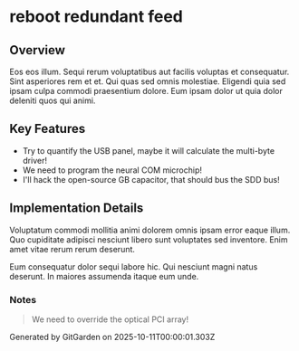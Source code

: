 # reboot redundant feed

## Overview
Eos eos illum. Sequi rerum voluptatibus aut facilis voluptas et consequatur. Sint asperiores rem et et. Qui quas sed omnis molestiae. Eligendi quia sed ipsam culpa commodi praesentium dolore. Eum ipsam dolor ut quia dolor deleniti quos qui animi.

## Key Features
- Try to quantify the USB panel, maybe it will calculate the multi-byte driver!
- We need to program the neural COM microchip!
- I'll hack the open-source GB capacitor, that should bus the SDD bus!

## Implementation Details
Voluptatum commodi mollitia animi dolorem omnis ipsam error eaque illum. Quo cupiditate adipisci nesciunt libero sunt voluptates sed inventore. Enim amet vitae rerum rerum deserunt.
 Eum consequatur dolor sequi labore hic. Qui nesciunt magni natus deserunt. In maiores assumenda itaque eum unde.

### Notes
> We need to override the optical PCI array!

Generated by GitGarden on 2025-10-11T00:00:01.303Z